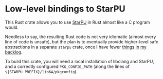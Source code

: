 # Low-level bindings to StarPU

This Rust crate allows you to use [StarPU](https://starpu.gitlabpages.inria.fr/)
in Rust almost like a C program would.

Needless to say, the resulting Rust code is not very idiomatic (almost every
line of code is unsafe), but the plan is to eventually provide higher-level safe
abstractions in a separate `starpu` crate, once I have fewer
[things](https://github.com/HadrienG2/hwlocality)
[in](https://github.com/rayon-rs/rayon/issues/319#issuecomment-1783731222)
[my](https://indico.in2p3.fr/event/30939/)
[backlog](https://gitlab.in2p3.fr/baoradio/tacq).

To build this crate, you will need a local installation of libclang and StarPU,
and a correctly configured `PKG_CONFIG_PATH` (along the lines of
`${STARPU_PREFIX}/lib64/pkgconfig`).
